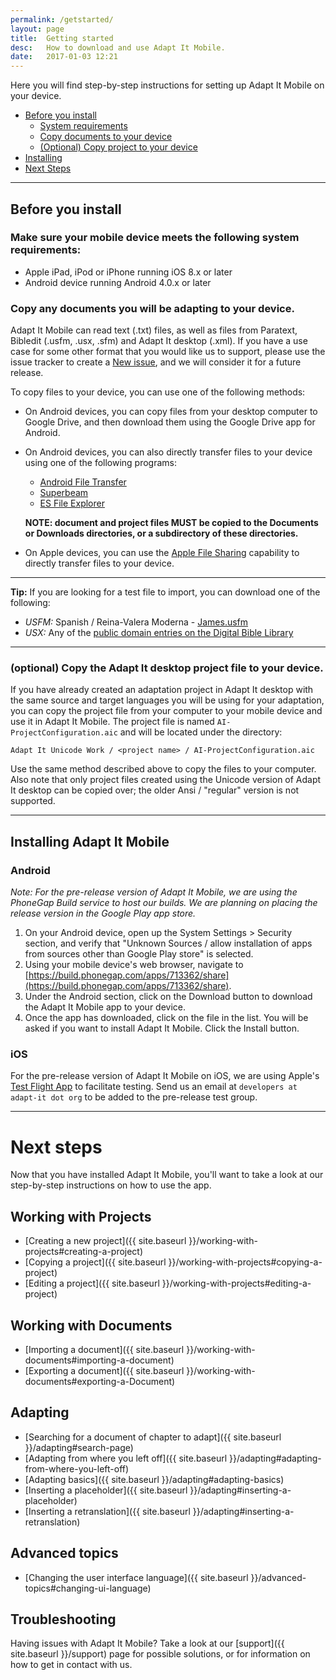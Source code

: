 ```yaml
---
permalink: /getstarted/
layout: page
title:  Getting started
desc:   How to download and use Adapt It Mobile.
date:   2017-01-03 12:21
---
```


Here you will find step-by-step instructions for setting up Adapt It Mobile on your device.

* [Before you install](#before-you-install)
  * [System requirements](#system-requirements)
  * [Copy documents to your device](#copy-documents-to-device)
  * [(Optional) Copy project to your device](#copy-project-to-device)
* [Installing](#installing-adapt-it-mobile)
* [Next Steps](#next-steps)

----

<a id="before-you-install"></a>

## Before you install 

<a id="system-requirements"></a>

### Make sure your mobile device meets the following system requirements: 

- Apple iPad, iPod or iPhone running iOS 8.x or later
- Android device running Android 4.0.x or later

<a id="copy-documents-to-device"></a>

### Copy any documents you will be adapting to your device. 

Adapt It Mobile can read text (.txt) files, as well as files from Paratext, Bibledit (.usfm, .usx, .sfm) and Adapt It desktop (.xml). If you have a use case for some other format that you would like us to support, please use the issue tracker to create a [New issue](https://github.com/adapt-it/adapt-it-mobile/issues/new), and we will consider it for a future release.

To copy files to your device, you can use one of the following methods:

- On Android devices, you can copy files from your desktop computer to Google Drive, and then download them using the Google Drive app for Android.
- On Android devices, you can also directly transfer files to your device using one of the following programs:

  - [Android File Transfer](https://www.android.com/intl/en_us/filetransfer/) 
  - [Superbeam](https://play.google.com/store/apps/details?id=com.majedev.superbeam&hl=en)
  - [ES File Explorer](https://play.google.com/store/apps/details?id=com.estrongs.android.pop&hl=en)

  **NOTE: document and project files MUST be copied to the Documents or Downloads directories, or a subdirectory of these directories.**

- On Apple devices, you can use the [Apple File Sharing](https://support.apple.com/en-us/HT201301) capability to directly transfer files to your device.

---
**Tip:** If you are looking for a test file to import, you can download one of the following:

- *USFM:* Spanish / Reina-Valera Moderna - [James.usfm](https://raw.githubusercontent.com/pasosdeJesus/biblia_dp/master/ref/reina_valera_moderna_nt/59_James.usfm)
- *USX:* Any of the [public domain entries on the Digital Bible Library](http://app.thedigitalbiblelibrary.org/entries/public_domain_entries)

---

<a id="copy-project-to-device"></a>

### (optional) Copy the Adapt It desktop project file to your device. 

If you have already created an adaptation project in Adapt It desktop with the same source and target languages you will be using for your adaptation, you can copy the project file from your computer to your mobile device and use it in Adapt It Mobile. The project file is named `AI-ProjectConfiguration.aic` and will be located under the directory:

    Adapt It Unicode Work / <project name> / AI-ProjectConfiguration.aic

Use the same method described above to copy the files to your computer. Also note that only project files created using the Unicode version of Adapt It desktop can be copied over; the older Ansi / "regular" version is not supported.

----

<a id="installing-adapt-it-mobile"></a>

## Installing Adapt It Mobile 

### Android
_Note: For the pre-release version of Adapt It Mobile, we are using the PhoneGap Build service to host our builds. We are planning on placing the release version in the Google Play app store._

1. On your Android device, open up the System Settings > Security section, and verify that "Unknown Sources / allow installation of apps from sources other than Google Play store" is selected. 
2. Using your mobile device's web browser, navigate to [https://build.phonegap.com/apps/713362/share](https://build.phonegap.com/apps/713362/share).
3. Under the Android section, click on the Download button to download the Adapt It Mobile app to your device.
4. Once the app has downloaded, click on the file in the list. You will be asked if you want to install Adapt It Mobile. Click the Install button. 

### iOS
For the pre-release version of Adapt It Mobile on iOS, we are using Apple's [Test Flight App](https://itunes.apple.com/us/app/testflight/id899247664?mt=8) to facilitate testing. Send us an email at `developers at adapt-it dot org` to be added to the pre-release test group.

----

<a id="next-steps"></a>

# Next steps 

Now that you have installed Adapt It Mobile, you'll want to take a look at our step-by-step instructions on how to use the app.

## Working with Projects

* [Creating a new project]({{ site.baseurl }}/working-with-projects#creating-a-project)
* [Copying a project]({{ site.baseurl }}/working-with-projects#copying-a-project)
* [Editing a project]({{ site.baseurl }}/working-with-projects#editing-a-project)

## Working with Documents

* [Importing a document]({{ site.baseurl }}/working-with-documents#importing-a-document)
* [Exporting a document]({{ site.baseurl }}/working-with-documents#exporting-a-Document)

## Adapting

* [Searching for a document of chapter to adapt]({{ site.baseurl }}/adapting#search-page)
* [Adapting from where you left off]({{ site.baseurl }}/adapting#adapting-from-where-you-left-off)
* [Adapting basics]({{ site.baseurl }}/adapting#adapting-basics)
* [Inserting a placeholder]({{ site.baseurl }}/adapting#inserting-a-placeholder)
* [Inserting a retranslation]({{ site.baseurl }}/adapting#inserting-a-retranslation)

## Advanced topics

* [Changing the user interface language]({{ site.baseurl }}/advanced-topics#changing-ui-language)

## Troubleshooting

Having issues with Adapt It Mobile? Take a look at our [support]({{ site.baseurl }}/support) page for possible solutions, or for information on how to get in contact with us.
